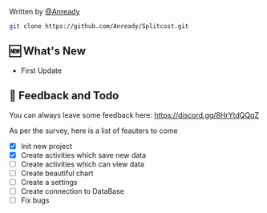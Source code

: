 Written by [@Anready](https://github.com/Anready)



```sh
git clone https://github.com/Anready/Splitcost.git
```

## 🆕 What's New

- First Update

## 🚀  Feedback and Todo
You can always leave some feedback here: https://discord.gg/8HrYtdQQqZ

As per the survey, here is a list of feauters to come
- [x] Init new project
- [x] Create activities which save new data
- [ ] Create activities which can view data
- [ ] Create beautiful chart
- [ ] Create a settings
- [ ] Create connection to DataBase
- [ ] Fix bugs
